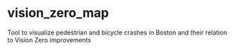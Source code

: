 # vision_zero_map
Tool to visualize pedestrian and bicycle crashes in Boston and their relation to Vision Zero improvements
